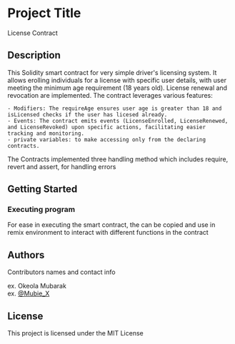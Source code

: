 # Project Title

License Contract

## Description

This Solidity smart contract for very simple driver's licensing system. It allows erolling individuals for a license with specific user details, with user meeting the minimum age requirement (18 years old). License renewal and revocation are implemented. The contract leverages various features:

    - Modifiers: The requireAge ensures user age is greater than 18 and isLicensed checks if the user has licesed already.
    - Events: The contract emits events (LicenseEnrolled, LicenseRenewed, and LicenseRevoked) upon specific actions, facilitating easier tracking and monitoring.
    - private variables: to make accessing only from the declaring contracts.

The Contracts implemented three handling method which includes require, revert and assert, for handling errors

## Getting Started

### Executing program

For ease in executing the smart contract, 
the can be copied and use in remix environment to 
interact with different functions in the contract

## Authors

Contributors names and contact info

ex. Okeola Mubarak  
ex. [@Mubie_X](https://twitter.com/mubie_X)


## License

This project is licensed under the MIT License 
